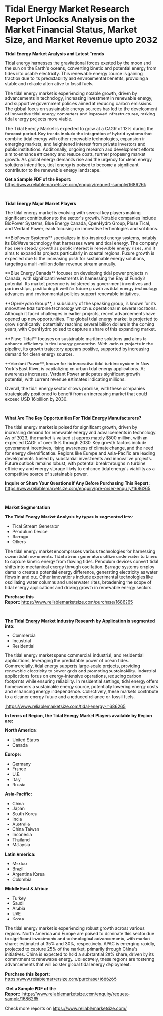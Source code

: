 <p><h1>Tidal Energy Market Research Report Unlocks Analysis on the Market Financial Status, Market Size, and Market Revenue upto 2032</h1></p><p><strong>Tidal Energy Market Analysis and Latest Trends</strong></p>
<p><p>Tidal energy harnesses the gravitational forces exerted by the moon and the sun on the Earth's oceans, converting kinetic and potential energy from tides into usable electricity. This renewable energy source is gaining traction due to its predictability and environmental benefits, providing a stable and reliable alternative to fossil fuels.</p><p>The tidal energy market is experiencing notable growth, driven by advancements in technology, increasing investment in renewable energy, and supportive government policies aimed at reducing carbon emissions. The global focus on sustainable energy sources has led to the development of innovative tidal energy converters and improved infrastructures, making tidal energy projects more viable.</p><p>The Tidal Energy Market is expected to grow at a CAGR of 13% during the forecast period. Key trends include the integration of hybrid systems that combine tidal energy with other renewable technologies, expansion in emerging markets, and heightened interest from private investors and public institutions. Additionally, ongoing research and development efforts aim to enhance efficiency and reduce costs, further propelling market growth. As global energy demands rise and the urgency for clean energy solutions intensifies, tidal energy is poised to become a significant contributor to the renewable energy landscape.</p></p>
<p><strong>Get a Sample PDF of the Report:&nbsp;</strong> <a href="https://www.reliablemarketsize.com/enquiry/request-sample/1686265?utm_campaign=3365&utm_medium=2&utm_source=Github&utm_content=ia&utm_term=07042025&utm_id=tidal-energy">https://www.reliablemarketsize.com/enquiry/request-sample/1686265</a></p>
<p>&nbsp;</p>
<p><strong>Tidal Energy Major Market Players</strong></p>
<p><p>The tidal energy market is evolving with several key players making significant contributions to the sector's growth. Notable companies include BioPower Systems, Blue Energy Canada, OpenHydro Group, Pluse Tidal, and Verdant Power, each focusing on innovative technologies and solutions.</p><p>**BioPower Systems** specializes in bio-inspired energy systems, notably its BioWave technology that harnesses wave and tidal energy. The company has seen steady growth as public interest in renewable energy rises, and it aims to expand its projects particularly in coastal regions. Future growth is expected due to the increasing push for sustainable energy solutions, targeting a multi-million dollar revenue stream annually.</p><p>**Blue Energy Canada** focuses on developing tidal power projects in Canada, with significant investments in harnessing the Bay of Fundy’s potential. Its market presence is bolstered by government incentives and partnerships, positioning it well for future growth as tidal energy technology advances and environmental policies support renewable initiatives.</p><p>**OpenHydro Group**, a subsidiary of the speaking group, is known for its innovative tidal turbine technology which is operational in several locations. Although it faced challenges in earlier projects, recent advancements have opened up new opportunities. The global tidal energy market is projected to grow significantly, potentially reaching several billion dollars in the coming years, with OpenHydro poised to capture a share of this expanding market.</p><p>**Pluse Tidal** focuses on sustainable maritime solutions and aims to enhance efficiency in tidal energy generation. With various projects in the pipeline, its growth trajectory appears positive, supported by increasing demand for clean energy sources.</p><p>**Verdant Power**, known for its innovative tidal turbine system in New York's East River, is capitalizing on urban tidal energy applications. As awareness increases, Verdant Power anticipates significant growth potential, with current revenue estimates indicating millions.</p><p>Overall, the tidal energy sector shows promise, with these companies strategically positioned to benefit from an increasing market that could exceed USD 16 billion by 2030.</p></p>
<p>&nbsp;</p>
<p><strong>What Are The Key Opportunities For Tidal Energy Manufacturers?</strong></p>
<p><p>The tidal energy market is poised for significant growth, driven by increasing demand for renewable energy and advancements in technology. As of 2023, the market is valued at approximately $500 million, with an expected CAGR of over 15% through 2030. Key growth factors include government incentives, rising awareness of climate change, and the need for energy diversification. Regions like Europe and Asia-Pacific are leading developments, fueled by substantial investments and innovative projects. Future outlook remains robust, with potential breakthroughs in turbine efficiency and energy storage likely to enhance tidal energy's viability as a competitive source of sustainable power.</p></p>
<p><strong>Inquire or Share Your Questions If Any Before Purchasing This Report:</strong> <a href="https://www.reliablemarketsize.com/enquiry/pre-order-enquiry/1686265?utm_campaign=3365&utm_medium=2&utm_source=Github&utm_content=ia&utm_term=07042025&utm_id=tidal-energy">https://www.reliablemarketsize.com/enquiry/pre-order-enquiry/1686265</a></p>
<p>&nbsp;</p>
<p><strong>Market Segmentation</strong></p>
<p><strong>The Tidal Energy Market Analysis by types is segmented into:</strong></p>
<p><ul><li>Tidal Stream Generator</li><li>Pendulum Device</li><li>Barrage</li><li>Others</li></ul></p>
<p><p>The tidal energy market encompasses various technologies for harnessing ocean tidal movements. Tidal stream generators utilize underwater turbines to capture kinetic energy from flowing tides. Pendulum devices convert tidal shifts into mechanical energy through oscillation. Barrage systems employ dams to create a potential energy difference, generating electricity as water flows in and out. Other innovations include experimental technologies like oscillating water columns and underwater kites, broadening the scope of tidal energy applications and driving growth in renewable energy sectors.</p></p>
<p><strong>Purchase this Report:&nbsp;</strong><a href="https://www.reliablemarketsize.com/purchase/1686265?utm_campaign=3365&utm_medium=2&utm_source=Github&utm_content=ia&utm_term=07042025&utm_id=tidal-energy">https://www.reliablemarketsize.com/purchase/1686265</a></p>
<p>&nbsp;</p>
<p><strong>The Tidal Energy Market Industry Research by Application is segmented into:</strong></p>
<p><ul><li>Commercial</li><li>Industrial</li><li>Residential</li></ul></p>
<p><p>The tidal energy market spans commercial, industrial, and residential applications, leveraging the predictable power of ocean tides. Commercially, tidal energy supports large-scale projects, providing renewable electricity to power grids and promoting sustainability. Industrial applications focus on energy-intensive operations, reducing carbon footprints while ensuring reliability. In residential settings, tidal energy offers homeowners a sustainable energy source, potentially lowering energy costs and enhancing energy independence. Collectively, these markets contribute to a cleaner energy future and a reduced reliance on fossil fuels.</p></p>
<p><a href="https://www.reliablemarketsize.com/tidal-energy-r1686265?utm_campaign=3365&utm_medium=2&utm_source=Github&utm_content=ia&utm_term=07042025&utm_id=tidal-energy">&nbsp;https://www.reliablemarketsize.com/tidal-energy-r1686265</a></p>
<p><strong>In terms of Region, the Tidal Energy Market Players available by Region are:</strong></p>
<p>
    <p> <strong> North America: </strong>
        <ul>
            <li>United States</li>
            <li>Canada</li>
        </ul>
        </p> 
    <p> <strong> Europe: </strong>
        <ul>
            <li>Germany</li>
            <li>France</li>
            <li>U.K.</li>
            <li>Italy</li>
            <li>Russia</li>
        </ul>
        </p> 
    <p> <strong> Asia-Pacific: </strong>
        <ul>
            <li>China</li>
            <li>Japan</li>
            <li>South Korea</li>
            <li>India</li>
            <li>Australia</li>
            <li>China Taiwan</li>
            <li>Indonesia</li>
            <li>Thailand</li>
            <li>Malaysia</li>
        </ul>
        </p> 
    <p> <strong> Latin America: </strong>
        <ul>
            <li>Mexico</li>
            <li>Brazil</li>
            <li>Argentina Korea</li>
            <li>Colombia</li>
        </ul>
        </p> 
    <p> <strong> Middle East & Africa: </strong>
        <ul>
            <li>Turkey</li>
            <li>Saudi</li>
            <li>Arabia</li>
            <li>UAE</li>
            <li>Korea</li>
        </ul>
    </p>
    </p>
<p><p>The tidal energy market is experiencing robust growth across various regions. North America and Europe are poised to dominate this sector due to significant investments and technological advancements, with market shares estimated at 35% and 30%, respectively. APAC is emerging rapidly, projected to capture 25% of the market, primarily through China's initiatives. China is expected to hold a substantial 20% share, driven by its commitment to renewable energy. Collectively, these regions are fostering advancements that will bolster global tidal energy deployment.</p></p>
<p><strong>Purchase this Report: </strong><a href="https://www.reliablemarketsize.com/purchase/1686265?utm_campaign=3365&utm_medium=2&utm_source=Github&utm_content=ia&utm_term=07042025&utm_id=tidal-energy">https://www.reliablemarketsize.com/purchase/1686265</a></p>
<p>&nbsp;<strong>Get a Sample PDF of the Report:&nbsp;&nbsp;</strong><a href="https://www.reliablemarketsize.com/enquiry/request-sample/1686265?utm_campaign=3365&utm_medium=2&utm_source=Github&utm_content=ia&utm_term=07042025&utm_id=tidal-energy">https://www.reliablemarketsize.com/enquiry/request-sample/1686265</a></p>
<p><strong></strong></p>
<p>Check more reports on <a href="https://www.reliablemarketsize.com/?utm_campaign=3365&utm_medium=2&utm_source=Github&utm_content=ia&utm_term=07042025&utm_id=tidal-energy">https://www.reliablemarketsize.com/</a></p>